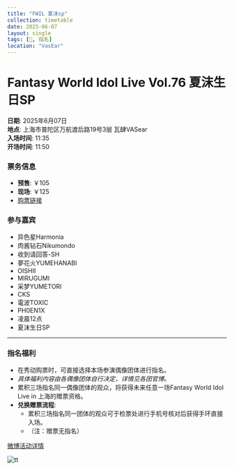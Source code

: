 ```yaml
---
title: "FWIL 夏沫sp"
collection: timetable
date: 2025-06-07
layout: single
tags: [🎂, 指名]
location: "VasEar"
---
```


# Fantasy World Idol Live Vol.76 夏沫生日SP  

**日期**: 2025年6月07日  
**地点**: 上海市普陀区万航渡后路19号3层 瓦肆VASear  
**入场时间**: 11:35  
**开场时间**: 11:50  

### 票务信息
- **预售**: ￥105  
- **现场**: ￥125  
- [购票链接](http://t.cn/A6eAowN3)  

### 参与嘉宾
- 异色星Harmonia  
- 肉酱钻石Nikumondo  
- 收到请回答-SH  
- 夢花火YUMEHANABI  
- OISHII  
- MIRUGUMI  
- 采梦YUMETORI  
- CKS  
- 電波TOXIC  
- PH0EN1X  
- 凌晨12点  
- 夏沫生日SP  

---

### 指名福利
- 在秀动购票时，可直接选择本场参演偶像团体进行指名。  
- *具体福利内容由各偶像团体自行决定，详情见各团官博。*  
- 累积三场指名同一偶像团体的观众，将获得未来任意一场Fantasy World Idol Live in 上海的赠票资格。  
- **兑换赠票流程**:  
    - 累积三场指名同一团体的观众可于检票处进行手机号核对后获得手环直接入场。  
    - （注：赠票无指名）  

[微博活动详情](https://weibo.com/5603058452/Puz9jwOtn)  

![tt](/timetable/2025/06/07/4.jpg)